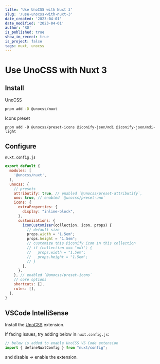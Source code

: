 ```yaml
---
title: 'Use UnoCSS with Nuxt 3'
slug: '/use-unocss-with-nuxt-3'
date_created: '2023-04-01'
date_modified: '2023-04-01'
author: 'RD'
is_published: true
show_in_recent: true
is_project: false
tags: nuxt, unocss
---
```


# Use UnoCSS with Nuxt 3

## Install

UnoCSS
```zsh
pnpm add -D @unocss/nuxt
```

Icons preset
```
pnpm add -D @unocss/preset-icons @iconify-json/mdi @iconify-json/mdi-light
```

## Configure

`nuxt.config.js`

```js
export default {
  modules: [
    '@unocss/nuxt',
  ],
  unocss: {
    // presets
    attributify: true, // enabled `@unocss/preset-attributify`,
    uno: true, // enabled `@unocss/preset-uno`
    icons: {
      extraProperties: {
        display: "inline-block",
      },
      customizations: {
        iconCustomizer(collection, icon, props) {
          // default size
          props.width = "1.5em";
          props.height = "1.5em";
          // customize this @iconify icon in this collection
          // if (collection === "mdi") {
          //   props.width = "1.5em";
          //   props.height = "1.5em";
          // }
        },
      },
    }, // enabled `@unocss/preset-icons`
    // core options
    shortcuts: [],
    rules: [],
  },
}
```

## VSCode IntelliSense

Install the [UnoCSS](https://marketplace.visualstudio.com/items?itemName=antfu.unocss) extension.

If facing issues, try adding below in `nuxt.config.js`:

```js
// below is added to enable UnoCSS VS Code extension
import { defineNuxtConfig } from "nuxt/config";
```

and disable -> enable the extension.

